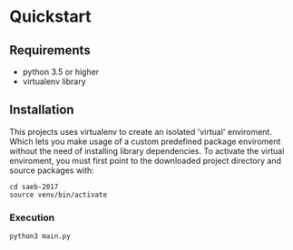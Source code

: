 # Quickstart

## Requirements
* python 3.5 or higher
* virtualenv library
 
## Installation
This projects uses virtualenv to create an isolated 'virtual' enviroment. Which lets you make usage of a custom predefined package enviroment without the need of installing library dependencies.
 To activate the virtual enviroment, you must first point to the downloaded project directory and source packages with:
```
cd saeb-2017
source venv/bin/activate
```

### Execution
`python3 main.py`